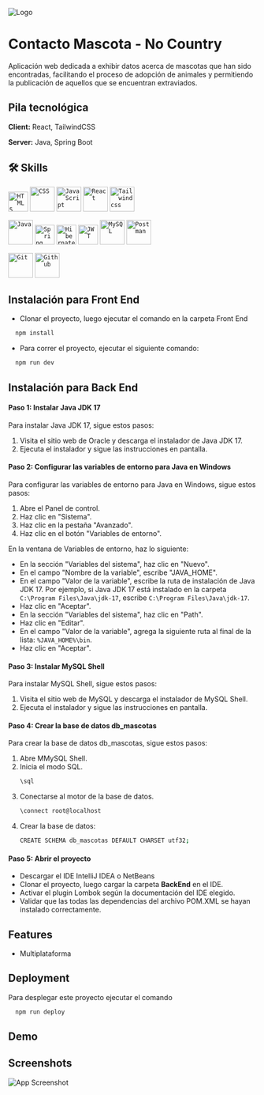 ![Logo](https://dev-to-uploads.s3.amazonaws.com/uploads/articles/th5xamgrr6se0x5ro4g6.png)

# Contacto Mascota - No Country

Aplicación web dedicada a exhibir datos acerca de mascotas que han sido encontradas, facilitando el proceso de adopción de animales y permitiendo la publicación de aquellos que se encuentran extraviados.

## Pila tecnológica

**Client:** React, TailwindCSS

**Server:** Java, Spring Boot

## 🛠 Skills

<code><img height="40" src="https://www.vectorlogo.zone/logos/w3_html5/w3_html5-ar21.svg" alt="HTML5"/></code>
<code><img height="50" src="https://www.vectorlogo.zone/logos/w3_css/w3_css-ar21.svg" alt="CSS"/></code>
<code><img height="50" src="https://www.vectorlogo.zone/logos/javascript/javascript-ar21.svg" alt="JavaScript"/></code>
<code><img height="50" src="https://www.vectorlogo.zone/logos/reactjs/reactjs-ar21.svg" alt="React"/></code>
<code><img height="50" src="https://www.vectorlogo.zone/logos/tailwindcss/tailwindcss-ar21.svg" alt="Tailwindcss"/></code>

<code><img height="50" src="https://www.vectorlogo.zone/logos/java/java-ar21.svg" alt="Java"/></code>
<code><img height="40" src="https://www.vectorlogo.zone/logos/springio/springio-ar21.svg" alt="Spring"/></code>
<code><img height="40" src="https://www.vectorlogo.zone/logos/hibernate/hibernate-ar21.svg" alt="Hibernate"/></code>
<code><img height="40" src="https://img.shields.io/badge/JWT-black?style=for-the-badge&logo=JSON%20web%20tokens" alt="JWT"/></code>
<code><img height="50" src="https://www.vectorlogo.zone/logos/mysql/mysql-ar21.svg" alt="MySQL"/></code>
<code><img height="50" src="https://www.vectorlogo.zone/logos/getpostman/getpostman-ar21.svg" alt="Postman"/></code>

<code><img height="50" src="https://www.vectorlogo.zone/logos/git-scm/git-scm-ar21.svg" alt="Git"/></code>
<code><img height="50" src="https://www.vectorlogo.zone/logos/github/github-ar21.svg" alt="Github"/></code>

## Instalación para Front End

- Clonar el proyecto, luego ejecutar el comando en la carpeta Front End

```bash
  npm install
```

- Para correr el proyecto, ejecutar el siguiente comando:

```bash
  npm run dev
```

## Instalación para Back End

#### Paso 1: Instalar Java JDK 17
Para instalar Java JDK 17, sigue estos pasos:
1. Visita el sitio web de Oracle y descarga el instalador de Java JDK 17.
2. Ejecuta el instalador y sigue las instrucciones en pantalla.

#### Paso 2: Configurar las variables de entorno para Java en Windows
Para configurar las variables de entorno para Java en Windows, sigue estos pasos:
1. Abre el Panel de control.
2. Haz clic en "Sistema".
3. Haz clic en la pestaña "Avanzado".
4. Haz clic en el botón "Variables de entorno".

En la ventana de Variables de entorno, haz lo siguiente:
- En la sección "Variables del sistema", haz clic en "Nuevo".
- En el campo "Nombre de la variable", escribe "JAVA_HOME".
- En el campo "Valor de la variable", escribe la ruta de instalación de Java JDK 17. Por ejemplo, si Java JDK 17 está instalado en la carpeta `C:\Program Files\Java\jdk-17`, escribe `C:\Program Files\Java\jdk-17`.
- Haz clic en "Aceptar".
- En la sección "Variables del sistema", haz clic en "Path".
- Haz clic en "Editar".
- En el campo "Valor de la variable", agrega la siguiente ruta al final de la lista: `%JAVA_HOME%\bin`.
- Haz clic en "Aceptar".

#### Paso 3: Instalar MySQL Shell
Para instalar MySQL Shell, sigue estos pasos:

1. Visita el sitio web de MySQL y descarga el instalador de MySQL Shell.
2. Ejecuta el instalador y sigue las instrucciones en pantalla.

#### Paso 4: Crear la base de datos db_mascotas
Para crear la base de datos db_mascotas, sigue estos pasos:

1. Abre MMySQL Shell.
2. Inicia el modo SQL.
   ```bash
   \sql
   ```
3. Conectarse al motor de la base de datos.
   ```bash
   \connect root@localhost
   ```
4. Crear la base de datos:
   ```bash
   CREATE SCHEMA db_mascotas DEFAULT CHARSET utf32;
   ```
#### Paso 5: Abrir el proyecto
- Descargar el IDE IntelliJ IDEA o NetBeans
- Clonar el proyecto, luego cargar la carpeta **BackEnd** en el IDE.
- Activar el plugin Lombok según la documentación del IDE elegido.
- Validar que las todas las dependencias del archivo POM.XML se hayan instalado correctamente.

## Features

- Multiplataforma

## Deployment

Para desplegar este proyecto ejecutar el comando

```bash
  npm run deploy
```

## Demo

## Screenshots

![App Screenshot](https://via.placeholder.com/468x300?text=App+Screenshot+Here)
